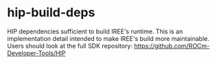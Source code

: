 # hip-build-deps
HIP dependencies sufficient to build IREE's runtime. This is an implementation detail intended to make IREE's build more maintainable. Users should look at the full SDK repository: https://github.com/ROCm-Developer-Tools/HIP
